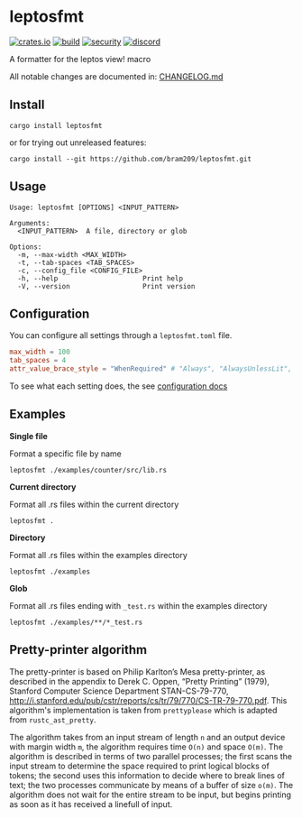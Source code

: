 # leptosfmt
[![crates.io](https://img.shields.io/crates/v/leptosfmt.svg)](https://crates.io/crates/leptosfmt)
[![build](https://img.shields.io/github/actions/workflow/status/bram209/leptosfmt/ci.yml)](https://github.com/bram209/leptosfmt/actions/workflows/ci.yml?query=branch%3Amain)
[![security](https://img.shields.io/github/actions/workflow/status/bram209/leptosfmt/security-audit.yml?label=%F0%9F%9B%A1%EF%B8%8F%20security%20audit)](https://github.com/bram209/leptosfmt/actions/workflows/security-audit.yml?query=branch%3Amain)
[![discord](https://img.shields.io/discord/1031524867910148188?color=%237289DA&label=discord%20%23leptosfmt)](https://discord.gg/YdRAhS7eQB)



A formatter for the leptos view! macro

All notable changes are documented in: [CHANGELOG.md](./CHANGELOG.md)

## Install

`cargo install leptosfmt`

or for trying out unreleased features:

`cargo install --git https://github.com/bram209/leptosfmt.git`

## Usage

```
Usage: leptosfmt [OPTIONS] <INPUT_PATTERN>

Arguments:
  <INPUT_PATTERN>  A file, directory or glob

Options:
  -m, --max-width <MAX_WIDTH>    
  -t, --tab-spaces <TAB_SPACES>  
  -c, --config_file <CONFIG_FILE>          
  -h, --help                     Print help
  -V, --version                  Print version
```

## Configuration
You can configure all settings through a `leptosfmt.toml` file.

```toml
max_width = 100
tab_spaces = 4
attr_value_brace_style = "WhenRequired" # "Always", "AlwaysUnlessLit", "WhenRequired" or "Preserve"

```

To see what each setting does, the see [configuration docs](./docs/configuration.md)


## Examples

**Single file**

Format a specific file by name

`leptosfmt ./examples/counter/src/lib.rs`

**Current directory**

Format all .rs files within the current directory

`leptosfmt .`

**Directory**

Format all .rs files within the examples directory

`leptosfmt ./examples`

**Glob**

Format all .rs files ending with `_test.rs` within the examples directory

`leptosfmt ./examples/**/*_test.rs`

## Pretty-printer algorithm

The pretty-printer is based on Philip Karlton’s Mesa pretty-printer, as described in the appendix to Derek C. Oppen, “Pretty Printing” (1979), Stanford Computer Science Department STAN-CS-79-770, http://i.stanford.edu/pub/cstr/reports/cs/tr/79/770/CS-TR-79-770.pdf.
This algorithm's implementation is taken from `prettyplease` which is adapted from `rustc_ast_pretty`.

The algorithm takes from an input stream of length `n` and an output device with margin width `m`, the algorithm requires time `O(n)` and space `O(m)`.
The algorithm is described in terms of two parallel processes; the first scans the input stream to determine the space required to print logical blocks of tokens; the second uses this information to decide where to break lines of text; the two processes
communicate by means of a buffer of size `o(m)`. The algorithm does not wait for the entire stream to be input, but begins printing as soon as it has received a linefull of input.
